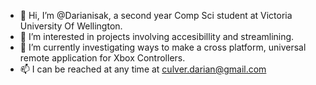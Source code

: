 - 👋 Hi, I’m @Darianisak, a second year Comp Sci student at Victoria University Of Wellington.
- 👀 I’m interested in projects involving accesibillity and streamlining.
- 🌱 I’m currently investigating ways to make a cross platform, universal remote application for Xbox Controllers.
- 📫 I can be reached at any time at culver.darian@gmail.com

<!---
Darianisak/Darianisak is a ✨ special ✨ repository because its `README.md` (this file) appears on your GitHub profile.
You can click the Preview link to take a look at your changes.
--->
